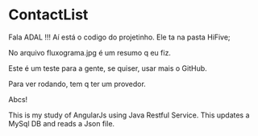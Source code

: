 # ContactList
Fala ADAL !!! 
Aí está o codigo do projetinho. Ele ta na pasta HiFive;

No arquivo fluxograma.jpg é um resumo q eu fiz.

Este é um teste para a gente, se quiser, usar mais o GitHub.

Para ver rodando, tem q ter um provedor.

Abcs!

This is my study of AngularJs using Java Restful Service. This updates a MySql DB and reads a Json file.
